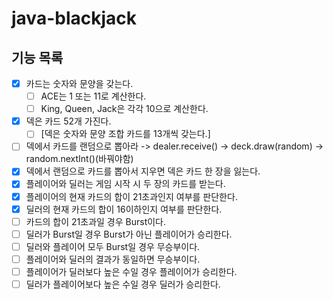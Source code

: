 # java-blackjack

## 기능 목록
- [X] 카드는 숫자와 문양을 갖는다.
  - [ ] ACE는 1 또는 11로 계산한다.
  - [ ] King, Queen, Jack은 각각 10으로 계산한다.
- [X] 덱은 카드 52개 가진다. 
  - [ ] [덱은 숫자와 문양 조합 카드를 13개씩 갖는다.]
- [ ] 덱에서 카드를 랜덤으로 뽑아라 -> dealer.receive() -> deck.draw(random) -> random.nextInt()(바꿔야함)
- [X] 덱에서 랜덤으로 카드를 뽑아서 지우면 덱은 카드 한 장을 잃는다.
- [X] 플레이어와 딜러는 게임 시작 시 두 장의 카드를 받는다.
- [X] 플레이어의 현재 카드의 합이 21초과인지 여부를 판단한다.
- [X] 딜러의 현재 카드의 합이 16이하인지 여부를 판단한다.
- [ ] 카드의 합이 21초과일 경우 Burst이다. 
- [ ] 딜러가 Burst일 경우 Burst가 아닌 플레이어가 승리한다.
- [ ] 딜러와 플레이어 모두 Burst일 경우 무승부이다.
- [ ] 플레이어와 딜러의 결과가 동일하면 무승부이다.
- [ ] 플레이어가 딜러보다 높은 수일 경우 플레이어가 승리한다.
- [ ] 딜러가 플레이어보다 높은 수일 경우 딜러가 승리한다.